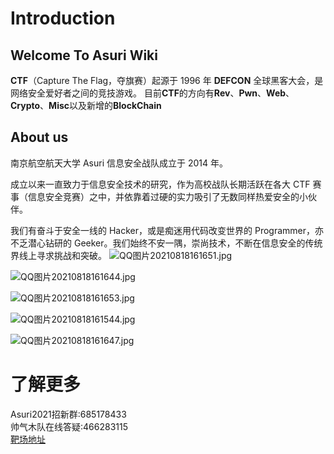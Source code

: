 # Introduction

## Welcome To Asuri Wiki

**CTF**（Capture The Flag，夺旗赛）起源于 1996 年 **DEFCON** 全球黑客大会，是网络安全爱好者之间的竞技游戏。
目前**CTF**的方向有**Rev**、**Pwn**、**Web**、**Crypto**、**Misc**以及新增的**BlockChain**

## About us
南京航空航天大学 Asuri 信息安全战队成立于 2014 年。

成立以来一直致力于信息安全技术的研究，作为高校战队长期活跃在各大 CTF 赛事（信息安全竞赛）之中，并依靠着过硬的实力吸引了无数同样热爱安全的小伙伴。

我们有奋斗于安全一线的 Hacker，或是痴迷用代码改变世界的 Programmer，亦不乏潜心钻研的 Geeker。我们始终不安一隅，崇尚技术，不断在信息安全的传统界线上寻求挑战和突破。
![QQ图片20210818161651.jpg](https://i.loli.net/2021/08/18/72QDqtcPhZKTsUS.jpg)  

![QQ图片20210818161644.jpg](https://i.loli.net/2021/08/18/SIw1KYfxvXk3Vdr.jpg)  

![QQ图片20210818161653.jpg](https://i.loli.net/2021/08/18/DkSOYhjKmHNxtnB.jpg)  

![QQ图片20210818161544.jpg](https://i.loli.net/2021/08/18/LAkM6iaKUTdzOJ5.jpg)  

![QQ图片20210818161647.jpg](https://i.loli.net/2021/08/18/wr5qm8bSFlBy1ot.jpg)  

# 了解更多
Asuri2021招新群:685178433   
帅气木队在线答疑:466283115  
[靶场地址](https://ctfhub.nuaa.today:8000/)
